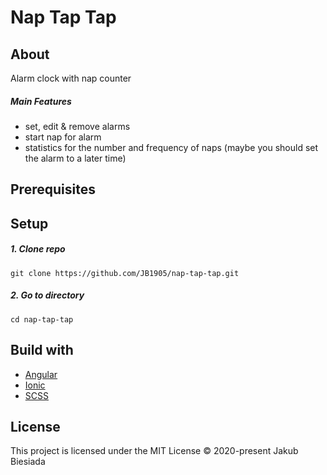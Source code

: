 # Nap Tap Tap

## About
Alarm clock with nap counter

##### Main Features
- set, edit & remove alarms
- start nap for alarm
- statistics for the number and frequency of naps (maybe you should set the alarm to a later time)

## Prerequisites

## Setup
##### 1. Clone repo
```
git clone https://github.com/JB1905/nap-tap-tap.git
```

##### 2. Go to directory
```
cd nap-tap-tap
```

## Build with
- [Angular](https://angular.io/)
- [Ionic](https://ionicframework.com/)
- [SCSS](https://sass-lang.com/)

## License
This project is licensed under the MIT License © 2020-present Jakub Biesiada
